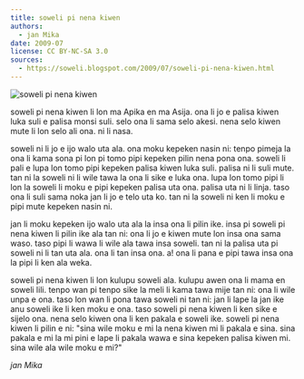 ```yaml
---
title: soweli pi nena kiwen
authors:
  - jan Mika
date: 2009-07
license: CC BY-NC-SA 3.0
sources:
  - https://soweli.blogspot.com/2009/07/soweli-pi-nena-kiwen.html
---
```


<!-- "Scaly Anteater" by David Brosard (https://www.flickr.com/photos/string_bass_dave/8152835443/). CC BY-SA 2.0. -->
![soweli pi nena kiwen](https://live.staticflickr.com/65535/8152835443_10cb8b3fe8_4k.jpg)

soweli pi nena kiwen li lon ma Apika en ma Asija. ona li jo e palisa kiwen luka suli e palisa monsi suli. selo ona li sama selo akesi. nena selo kiwen mute li lon selo ali ona. ni li nasa.

soweli ni li jo e ijo walo uta ala. ona moku kepeken nasin ni: tenpo pimeja la ona li kama sona pi lon pi tomo pipi kepeken pilin nena pona ona. soweli li pali e lupa lon tomo pipi kepeken palisa kiwen luka suli. palisa ni li suli mute. tan ni la soweli ni li wile tawa la ona li sike e luka ona. lupa lon tomo pipi li lon la soweli li moku e pipi kepeken palisa uta ona. palisa uta ni li linja. taso ona li suli sama noka jan li jo e telo uta ko. tan ni la soweli ni ken li moku e pipi mute kepeken nasin ni.

jan li moku kepeken ijo walo uta ala la insa ona li pilin ike. insa pi soweli pi nena kiwen li pilin ike ala tan ni: ona li jo e kiwen mute lon insa ona sama waso. taso pipi li wawa li wile ala tawa insa soweli. tan ni la palisa uta pi soweli ni li tan uta ala. ona li tan insa ona. a! ona li pana e pipi tawa insa ona la pipi li ken ala weka.

soweli pi nena kiwen li lon kulupu soweli ala. kulupu awen ona li mama en soweli lili. tenpo wan pi tenpo sike la meli li kama tawa mije tan ni: ona li wile unpa e ona. taso lon wan li pona tawa soweli ni tan ni: jan li lape la jan ike anu soweli ike li ken moku e ona. taso soweli pi nena kiwen li ken sike e sijelo ona. nena selo kiwen ona li ken pakala e soweli ike. soweli pi nena kiwen li pilin e ni: "sina wile moku e mi la nena kiwen mi li pakala e sina. sina pakala e mi la mi pini e lape li pakala wawa e sina kepeken palisa kiwen mi. sina wile ala wile moku e mi?"

*jan Mika*
